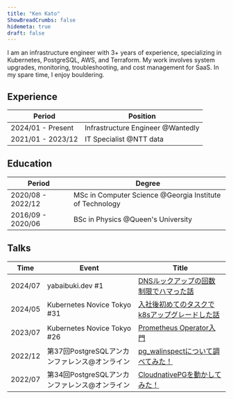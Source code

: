 ```yaml
---
title: "Ken Kato"
ShowBreadCrumbs: false
hidemeta: true
draft: false
---
```


I am an infrastructure engineer with 3+ years of experience, specializing in Kubernetes, PostgreSQL, AWS, and Terraform. My work involves system upgrades, monitoring, troubleshooting, and cost management for SaaS. In my spare time, I enjoy bouldering.

## Experience
| Period            | Position                          |
|-------------------|-----------------------------------|
| 2024/01 - Present | Infrastructure Engineer @Wantedly |
| 2021/01 - 2023/12 | IT Specialist @NTT data           |

## Education
| Period            | Degree                                                                 |
|-------------------|------------------------------------------------------------------------|
| 2020/08 - 2022/12 | MSc in Computer Science @Georgia Institute of Technology |
| 2016/09 - 2020/06 | BSc in Physics @Queen's University                     |

## Talks
| Time    | Event                                         | Title                                                                                                              |
|---------|-----------------------------------------------|--------------------------------------------------------------------------------------------------------------------|
| 2024/07 | yabaibuki.dev #1 | [DNSルックアップの回数制限でハマった話](https://speakerdeck.com/kkato1/dnsrutukuatupunohui-shu-zhi-xian-dehamatutahua-73091dc2-6185-46e8-b9e2-3f413db036a3) |
| 2024/05 | Kubernetes Novice Tokyo #31 | [入社後初めてのタスクでk8sアップグレードした話](https://speakerdeck.com/kkato1/ru-she-hou-chu-metenotasukutek8satuhukuretositahua)
| 2023/07 | Kubernetes Novice Tokyo #26 | [Prometheus Operator入門](https://www.slideshare.net/nttdata-tech/prometheus-operator-k8s-novice-tokyo-26-nttdata) |
| 2022/12 | 第37回PostgreSQLアンカンファレンス@オンライン | [pg_walinspectについて調べてみた！](https://www.slideshare.net/nttdata-tech/pgwalinspect-pgunconf37-nttdata)       |
| 2022/07 | 第34回PostgreSQLアンカンファレンス@オンライン | [CloudnativePGを動かしてみた！](https://www.slideshare.net/nttdata-tech/cloud-native-postgres-pgunconf34-nttdata)  |
